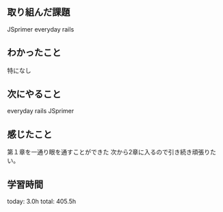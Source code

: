 ## 取り組んだ課題
 JSprimer
 everyday rails
## わかったこと
 特になし
## 次にやること
 everyday rails
 JSprimer
## 感じたこと
 第１章を一通り眼を通すことができた
 次から2章に入るので引き続き頑張りたい。
## 学習時間
today: 3.0h
total: 405.5h